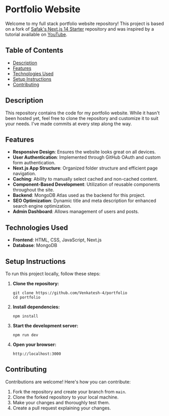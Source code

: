 # Portfolio Website

Welcome to my full stack portfolio website repository! This project is based on a fork of [Safak's Next.js 14 Starter](https://github.com/safak/next14-starter) repository and was inspired by a tutorial available on [YouTube](https://www.youtube.com/watch?v=vCOSTG10Y4o).

## Table of Contents

- [Description](#description)
- [Features](#features)
- [Technologies Used](#technologies-used)
- [Setup Instructions](#setup-instructions)
- [Contributing](#contributing)

## Description <a name="description"></a>

This repository contains the code for my portfolio website. While it hasn't been hosted yet, feel free to clone the repository and customize it to suit your needs. I've made commits at every step along the way.

## Features <a name="features"></a>

- **Responsive Design**: Ensures the website looks great on all devices.
- **User Authentication**: Implemented through GitHub OAuth and custom form authentication.
- **Next.js App Structure**: Organized folder structure and efficient page navigation.
- **Caching**: Ability to manually select cached and non-cached content.
- **Component-Based Development**: Utilization of reusable components throughout the site.
- **Backend**: MongoDB Atlas used as the backend for this project.
- **SEO Optimization**: Dynamic title and meta description for enhanced search engine optimization.
- **Admin Dashboard**: Allows management of users and posts.

## Technologies Used <a name="technologies-used"></a>

- **Frontend**: HTML, CSS, JavaScript, Next.js
- **Database**: MongoDB

## Setup Instructions <a name="setup-instructions"></a>

To run this project locally, follow these steps:

1. **Clone the repository:**
   ```
   git clone https://github.com/Venkatesh-4/portfolio
   cd portfolio
   ```

2. **Install dependencies:**
   ```
   npm install
   ```

3. **Start the development server:**
   ```
   npm run dev
   ```

4. **Open your browser:**
   ```
   http://localhost:3000
   ```

## Contributing <a name="contributing"></a>

Contributions are welcome! Here's how you can contribute:

1. Fork the repository and create your branch from `main`.
2. Clone the forked repository to your local machine.
3. Make your changes and thoroughly test them.
4. Create a pull request explaining your changes.

